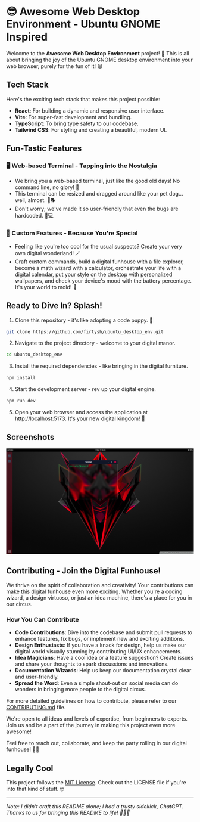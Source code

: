 # 😎 Awesome Web Desktop Environment - Ubuntu GNOME Inspired

Welcome to the **Awesome Web Desktop Environment** project! 🚀 This is all about bringing the joy of the Ubuntu GNOME desktop environment into your web browser, purely for the fun of it! 😄

## Tech Stack

Here's the exciting tech stack that makes this project possible:

- **React**: For building a dynamic and responsive user interface.
- **Vite**: For super-fast development and bundling.
- **TypeScript**: To bring type safety to our codebase.
- **Tailwind CSS**: For styling and creating a beautiful, modern UI.

## Fun-Tastic Features

### 🖥️ Web-based Terminal - Tapping into the Nostalgia

- We bring you a web-based terminal, just like the good old days! No command line, no glory! 💬
- This terminal can be resized and dragged around like your pet dog... well, almost. 📏🐕
- Don't worry; we've made it so user-friendly that even the bugs are hardcoded. 🐞💻

### 🌟 Custom Features - Because You're Special

- Feeling like you're too cool for the usual suspects? Create your very own digital wonderland! 🪄
- Craft custom commands, build a digital funhouse with a file explorer, become a math wizard with a calculator, orchestrate your life with a digital calendar, put your style on the desktop with personalized wallpapers, and check your device's mood with the battery percentage. It's your world to mold! 🔋

## Ready to Dive In? Splash!

1. Clone this repository - it's like adopting a code puppy. 🐶

```bash
git clone https://github.com/firtysh/ubuntu_desktop_env.git
```

2. Navigate to the project directory - welcome to your digital manor.

```bash
cd ubuntu_desktop_env
```

3. Install the required dependencies - like bringing in the digital furniture.

```bash
npm install
```

4. Start the development server - rev up your digital engine.

```bash
npm run dev
```

5. Open your web browser and access the application at http://localhost:5173. It's your new digital kingdom! 🏰

## Screenshots

![Screenshot 1](screenshots/image.png)

## Contributing - Join the Digital Funhouse!

We thrive on the spirit of collaboration and creativity! Your contributions can make this digital funhouse even more exciting. Whether you're a coding wizard, a design virtuoso, or just an idea machine, there's a place for you in our circus.

### How You Can Contribute

- **Code Contributions**: Dive into the codebase and submit pull requests to enhance features, fix bugs, or implement new and exciting additions.
- **Design Enthusiasts**: If you have a knack for design, help us make our digital world visually stunning by contributing UI/UX enhancements.
- **Idea Magicians**: Have a cool idea or a feature suggestion? Create issues and share your thoughts to spark discussions and innovations.
- **Documentation Wizards**: Help us keep our documentation crystal clear and user-friendly.
- **Spread the Word**: Even a simple shout-out on social media can do wonders in bringing more people to the digital circus.

For more detailed guidelines on how to contribute, please refer to our [CONTRIBUTING.md](CONTRIBUTING.md) file.

We're open to all ideas and levels of expertise, from beginners to experts. Join us and be a part of the journey in making this project even more awesome!

Feel free to reach out, collaborate, and keep the party rolling in our digital funhouse! 🎪🎉

## Legally Cool

This project follows the [MIT License](LICENSE). Check out the LICENSE file if you're into that kind of stuff. 🤓

---

_Note: I didn't craft this README alone; I had a trusty sidekick, ChatGPT. Thanks to us for bringing this README to life! 🤖👨‍💻_
